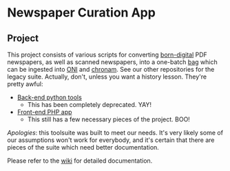 Newspaper Curation App
===

Project
---

This project consists of various scripts for converting
[born-digital](https://en.wikipedia.org/wiki/Born-digital) PDF newspapers, as
well as scanned newspapers, into a one-batch
[bag](https://en.wikipedia.org/wiki/BagIt) which can be ingested into
[ONI](https://github.com/open-oni/open-oni) and
[chronam](https://github.com/LibraryOfCongress/chronam).  See our other
repositories for the legacy suite.  Actually, don't, unless you want a history
lesson.  They're pretty awful:

- [Back-end python tools](https://github.com/uoregon-libraries/pdf-to-chronam)
  - This has been completely deprecated.  YAY!
- [Front-end PHP app](https://github.com/uoregon-libraries/pdf-to-chronam-admin)
  - This still has a few necessary pieces of the project.  BOO!

*Apologies*: this toolsuite was built to meet our needs.  It's very likely some
of our assumptions won't work for everybody, and it's certain that there are
pieces of the suite which need better documentation.

Please refer to the
[wiki](https://github.com/uoregon-libraries/newspaper-curation-app/wiki) for
detailed documentation.
